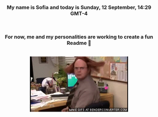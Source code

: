 


<div align="center">
<h3 >My name is Sofia and today is Sunday, 12 September, 14:29 GMT-4</h3><br>
<h3 >For now, me and my personalities are working to create a fun Readme 👋
</h3><br>
<img src='img/dwight.gif' alt='working...'/>
</div>
